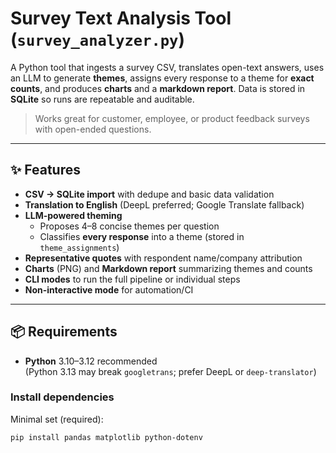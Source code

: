 # Survey Text Analysis Tool (`survey_analyzer.py`)

A Python tool that ingests a survey CSV, translates open-text answers, uses an LLM to generate **themes**, assigns every response to a theme for **exact counts**, and produces **charts** and a **markdown report**. Data is stored in **SQLite** so runs are repeatable and auditable.

> Works great for customer, employee, or product feedback surveys with open-ended questions.

---

## ✨ Features

- **CSV → SQLite import** with dedupe and basic data validation  
- **Translation to English** (DeepL preferred; Google Translate fallback)  
- **LLM-powered theming**
  - Proposes 4–8 concise themes per question
  - Classifies **every response** into a theme (stored in `theme_assignments`)
- **Representative quotes** with respondent name/company attribution
- **Charts** (PNG) and **Markdown report** summarizing themes and counts
- **CLI modes** to run the full pipeline or individual steps
- **Non-interactive mode** for automation/CI

---

## 📦 Requirements

- **Python** 3.10–3.12 recommended  
  (Python 3.13 may break `googletrans`; prefer DeepL or `deep-translator`)

### Install dependencies

Minimal set (required):
```bash
pip install pandas matplotlib python-dotenv
